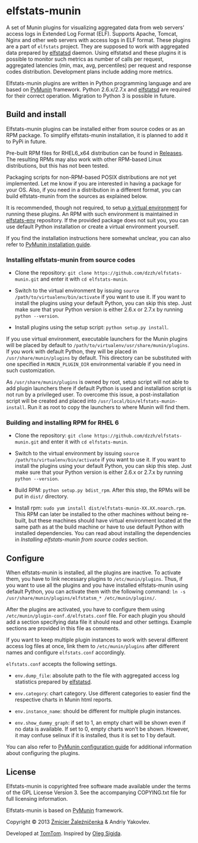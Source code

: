 # elfstats-munin

A set of Munin plugins for visualizing aggregated data from web servers' access logs in Extended Log Format (ELF). Supports Apache, Tomcat, Nginx and other web servers with access logs in ELF format. These plugins are a part of `elfstats` project. They are supposed to work with aggregated data prepared by [elfstatsd][] daemon. Using elfstatsd and these plugins it is possible to monitor such metrics as number of calls per request, aggregated latencies (min, max, avg, percentiles) per request and response codes distribution. Development plans include adding more metrics.

Elfstats-munin plugins are written in Python programming language and are based on [PyMunin][] framework. Python 2.6.x/2.7.x and [elfstatsd][] are required for their correct operation. Migration to Python 3 is possible in future.

## Build and install

Elfstats-munin plugins can be installed either from source codes or as an RPM package. To simplify elfstats-munin installation, it is planned to add it to PyPi in future. 

Pre-built RPM files for RHEL6_x64 distribution can be found in [Releases](https://github.com/dzzh/elfstats-munin/releases). The resulting RPMs may also work with other RPM-based Linux distributions, but this has not been tested. 

Packaging scripts for non-RPM-based POSIX distributions are not yet implemented. Let me know if you are interested in having a package for your OS. Also, if you need in a distribution in a different format, you can build elfstats-munin from the sources as explained below.

It is recommended, though not required, to setup [a virtual environment](http://www.virtualenv.org) for running these plugins. An RPM with such environment is maintained in [elfstats-env][] repository. If the provided package does not suit you, you can use default Python installation or create a virtual environment yourself. 

If you find the installation instructions here somewhat unclear, you can also refer to [PyMunin installation guide](http://aouyar.github.io/PyMunin/#installation).

### Installing elfstats-munin from source codes

* Clone the repository: `git clone https://github.com/dzzh/elfstats-munin.git` and enter it with `cd elfstats-munin`.

* Switch to the virtual environment by issuing `source /path/to/virtualenv/bin/activate` if you want to use it. If you want to install the plugins using your default Python, you can skip this step. Just make sure that your Python version is either 2.6.x or 2.7.x by running `python --version`.

* Install plugins using the setup script: `python setup.py install`. 

If you use virtual environment, executable launchers for the Munin plugins will be placed by default to `/path/to/virtualenv/usr/share/munin/plugins`. If you work with default Python, they will be placed in `/usr/share/munin/plugins` by default. This directory can be substituted with one specified in `MUNIN_PLUGIN_DIR` environmental variable if you need in such customization. 

As `/usr/share/munin/plugins` is owned by root, setup script will not able to add plugin launchers there if default Python is used and installation script is not run by a privileged user. To overcome this issue, a post-installation script will be created and placed into `/usr/local/bin/elfstats-munin-install`. Run it as root to copy the launchers to where Munin will find them. 

### Building and installing RPM for RHEL 6

* Clone the repository: `git clone https://github.com/dzzh/elfstats-munin.git` and enter it with `cd elfstats-munin`.

* Switch to the virtual environment by issuing `source /path/to/virtualenv/bin/activate` if you want to use it. If you want to install the plugins using your default Python, you can skip this step. Just make sure that your Python version is either 2.6.x or 2.7.x by running `python --version`.

* Build RPM: `python setup.py bdist_rpm`. After this step, the RPMs will be put in `dist/` directory.

* Install rpm: `sudo yum install dist/elfstats-munin-XX.XX.noarch.rpm`. This RPM can later be installed to the other machines without being re-built, but these machines should have virtual environment located at the same path as at the build machine or have to use default Python with installed dependencies. You can read about installing the dependencies in _Installing elfstats-munin from source codes_ section.

## Configure

When elfstats-munin is installed, all the plugins are inactive. To activate them, you have to link necessary plugins to `/etc/munin/plugins`. Thus, if you want to use all the plugins and you have installed elfstats-munin using default Python, you can activate them with the following command: `ln -s /usr/share/munin/plugins/elfstatsm_* /etc/munin/plugins/`.

After the plugins are activated, you have to configure them using `/etc/munin/plugin-conf.d/elfstats.conf` file. For each plugin you should add a section specifying data file it should read and other settings. Example sections are provided in this file as comments. 

If you want to keep multiple plugin instances to work with several different access log files at once, link them to `/etc/munin/plugins` after different names and configure `elfstats.conf` accordingly.

`elfstats.conf` accepts the following settings. 

* `env.dump_file`: absolute path to the file with aggregated access log statistics prepared by [elfstatsd][].

* `env.category`: chart category. Use different categories to easier find the respective charts in Munin html reports.

* `env.instance_name`: should be different for multiple plugin instances.

* `env.show_dummy_graph`: if set to 1, an empty chart will be shown even if no data is available. If set to 0, empty charts won't be shown. However, it may confuse selinux if it is installed, thus it is set to 1 by default.

You can also refer to [PyMunin configuration guide](http://aouyar.github.io/PyMunin/#configuration) for additional information about configuring the plugins.

## License

Elfstats-munin is copyrighted free software made available under the terms of the GPL License Version 3. See the accompanying COPYING.txt file for full licensing information.

Elfstats-munin is based on [PyMunin][pymunin] framework.

Copyright © 2013 [Źmicier Žaleźničenka][me] & Andriy Yakovlev.

Developed at [TomTom](http://tomtom.com). Inspired by [Oleg Sigida](http://linkedin.com/in/olegsigida/).

[me]: https://github.com/dzzh
[elfstatsd]: https://github.com/dzzh/elfstatsd
[elfstats-env]: https://github.com/dzzh/elfstats-env
[PyMunin]: http://aouyar.github.io/PyMunin/
